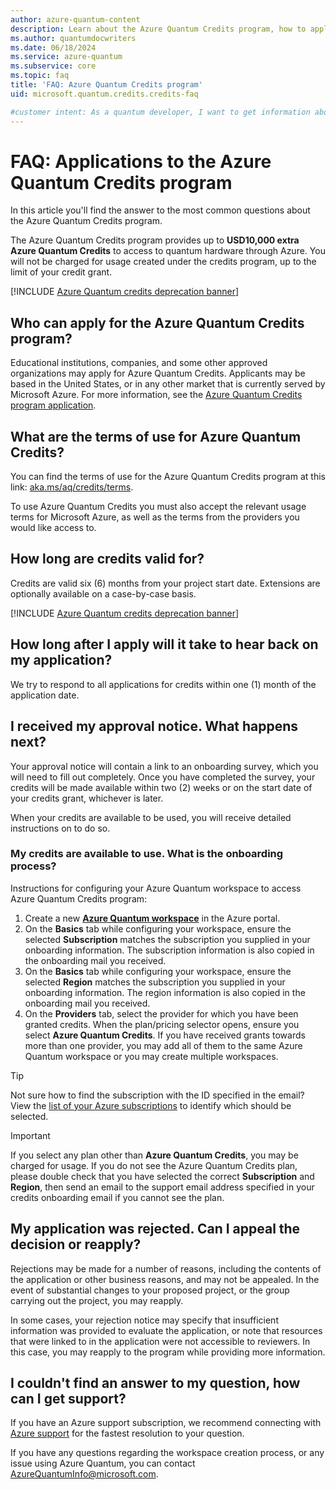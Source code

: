 ```yaml
---
author: azure-quantum-content
description: Learn about the Azure Quantum Credits program, how to apply for it, and how long credits are valid for.
ms.author: quantumdocwriters
ms.date: 06/18/2024
ms.service: azure-quantum
ms.subservice: core
ms.topic: faq
title: 'FAQ: Azure Quantum Credits program'
uid: microsoft.quantum.credits.credits-faq

#customer intent: As a quantum developer, I want to get information about the Azure Quantum Credits program, how to apply for it, and how long credits are valid for.
---
```


# FAQ: Applications to the Azure Quantum Credits program

In this article you'll find the answer to the most common questions about the Azure Quantum Credits program.

The Azure Quantum Credits program provides up to **USD10,000 extra Azure Quantum Credits** to access to quantum hardware through Azure. You will not be charged for usage created under the credits program, up to the limit of your credit grant.

[!INCLUDE [Azure Quantum credits deprecation banner](includes/azure-quantum-credits.md)]

## Who can apply for the Azure Quantum Credits program?

Educational institutions, companies, and some other approved organizations may apply for Azure Quantum Credits. Applicants may be based in the United States, or in any other market that is currently served by Microsoft Azure. For more information, see the [Azure Quantum Credits program application](https://aka.ms/aq/credits).

## What are the terms of use for Azure Quantum Credits?

You can find the terms of use for the Azure Quantum Credits program at this link: [aka.ms/aq/credits/terms](https://aka.ms/aq/credits/terms).

To use Azure Quantum Credits you must also accept the relevant usage terms for Microsoft Azure, as well as the terms from the providers you would like access to.

## How long are credits valid for?

Credits are valid six (6) months from your project start date. Extensions are optionally available on a case-by-case basis.

[!INCLUDE [Azure Quantum credits deprecation banner](includes/azure-quantum-credits.md)]

## How long after I apply will it take to hear back on my application?

We try to respond to all applications for credits within one (1) month of the application date.

## I received my approval notice. What happens next?

Your approval notice will contain a link to an onboarding survey, which you will need to fill out completely. Once you have completed the survey, your credits will be made available within two (2) weeks or on the start date of your credits grant, whichever is later.

When your credits are available to be used, you will receive detailed instructions on to do so.

### My credits are available to use. What is the onboarding process?

Instructions for configuring your Azure Quantum workspace to access Azure Quantum Credits program:

1. Create a new [**Azure Quantum workspace**](https://portal.azure.com/#create/Microsoft.AzureQuantum) in the Azure portal.
2. On the **Basics** tab while configuring your workspace, ensure the selected **Subscription** matches the subscription you supplied in your onboarding information. The subscription information is also copied in the onboarding mail you received.
3. On the **Basics** tab while configuring your workspace, ensure the selected **Region** matches the subscription you supplied in your onboarding information. The region information is also copied in the onboarding mail you received.
4. On the **Providers** tab, select the provider for which you have been granted credits. When the plan/pricing selector opens, ensure you select **Azure Quantum Credits**. If you have received grants towards more than one provider, you may add all of them to the same Azure Quantum workspace or you may create multiple workspaces.

> [!TIP]
> Not sure how to find the subscription with the ID specified in the email? View the [list of your Azure subscriptions](https://portal.azure.com/#blade/Microsoft_Azure_Billing/SubscriptionsBlade) to identify which should be selected.

> [!IMPORTANT] 
> If you select any plan other than **Azure Quantum Credits**, you may be charged for usage. If you do not see the Azure Quantum Credits plan, please double check that you have selected the correct **Subscription** and **Region**, then send an email to the support email address specified in your credits onboarding email if you cannot see the plan.


## My application was rejected. Can I appeal the decision or reapply?

Rejections may be made for a number of reasons, including the contents of the application or other business reasons, and may not be appealed. In the event of substantial changes to your proposed project, or the group carrying out the project, you may reapply.

In some cases, your rejection notice may specify that insufficient information was provided to evaluate the application, or note that resources that were linked to in the application were not accessible to reviewers. In this case, you may reapply to the program while providing more information.

## I couldn't find an answer to my question, how can I get support?

If you have an Azure support subscription, we recommend connecting with [Azure support](https://azure.microsoft.com/support/options/#get-support) for the fastest resolution to your question.

If you have any questions regarding the workspace creation process, or any issue using Azure Quantum, you can contact [AzureQuantumInfo@microsoft.com](mailto:AzureQuantumInfo@microsoft.com).

